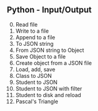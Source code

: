 ## Python - Input/Output

0. Read file
1. Write to a file
2. Append to a file
3. To JSON string
4. From JSON string to Object
5. Save Object to a file
6. Create object from a JSON file
7. Load, add, save
8. Class to JSON
9. Student to JSON
10. Student to JSON with filter
11. Student to disk and reload
12. Pascal's Triangle